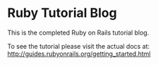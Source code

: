 # Ruby Tutorial Blog

This is the completed Ruby on Rails tutorial blog.

To see the tutorial please visit the actual docs at: http://guides.rubyonrails.org/getting_started.html
